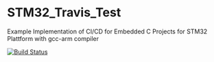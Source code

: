 # STM32_Travis_Test
Example Implementation of CI/CD for Embedded C Projects for STM32 Plattform with gcc-arm compiler

[![Build Status](https://travis-ci.com/mnemocron/STM32_Travis_Test.svg?branch=main)](https://travis-ci.com/mnemocron/STM32_Travis_Test)
